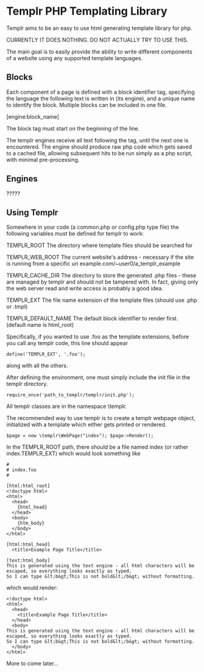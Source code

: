 Templr PHP Templating Library
=============================

Templr aims to be an easy to use html generating template library for php.

CURRENTLY IT DOES NOTHING. DO NOT ACTUALLY TRY TO USE THIS.

The main goal is to easily provide the ability to write different components of a website using any supported template languages.

Blocks
------

Each component of a page is defined with a block identifier tag, specifying the language the following text is written in (its engine), and a unique name to identify the block.
Multiple blocks can be included in one file.

[engine:block_name]

The block tag must start on the beginning of the line. 

The templr engines receive all text following the tag, until the next one is encountered.
The engine should produce raw php code which gets saved to a cached file, allowing subsequent hits to be run simply as a php script, with minimal pre-processing.

Engines
-------

?????


Using Templr
--------------
 
Somewhere in your code (a common.php or config.php type file) the following variables must be defined for templr to work:

TEMPLR_ROOT
    The directory where template files should be searched for

TEMPLR_WEB_ROOT
    The current website's address - necessary if the site is running from a specific uri 
    example.com/~user0/a_templr_example

TEMPLR_CACHE_DIR
    The directory to store the generated .php files - these are managed by templr and should not be tampered with.
    In fact, giving only the web server read and write access is probably a good idea.

TEMPLR_EXT
    The file name extension of the template files (should use .php or .tmpl)

TEMPLR_DEFAULT_NAME
    The default block identifier to render first. (default name is html_root)

Specifically, if you wanted to use .foo as the template extensions, before you call any templr code, this line should appear

`define('TEMPLR_EXT', '.foo');`

along with all the others.

After defining the environment, one must simply include the init file in the templr directory.

`require_once('path_to_templr/templr/init.php');`
 
All templr classes are in the namespace \templr.

The recommended way to use templr is to create a templr webpage object, initialized with a template which either gets printed or rendered.

`
$page = new \templr\WebPage("index");
$page->Render();
`

In the TEMPLR_ROOT path, there should be a file named index (or rather index.TEMPLR_EXT) which would look something like

```
#
# index.foo
#

[html:html_root]
<!doctype html>
<html>
  <head>
    {html_head}
  </head>
  <body>
    {htm_body}
  </body>
</html>

[html:html_head]
  <title>Example Page Title</title>

[text:html_body]
This is generated using the text engine - all html characters will be escaped, so everything looks exactly as typed.
So I can type &lt;b&gt;This is not bold&lt;/b&gt; without formatting.
```

which would render:

```
<!doctype html>
<html>
  <head>
    <title>Example Page Title</title>
  </head>
  <body>
This is generated using the text engine - all html characters will be escaped, so everything looks exactly as typed.
So I can type &lt;b&gt;This is not bold&lt;/b&gt; without formatting.
  </body>
</html>
```

More to come later...
